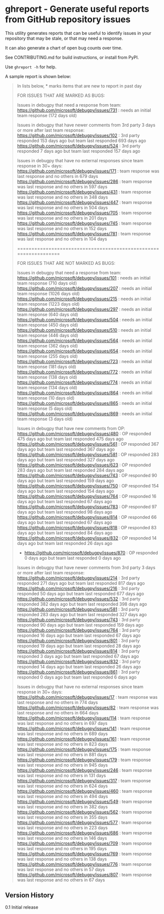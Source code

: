 # ghreport - Generate useful reports from GitHub repository issues

This utility generates reports that can be useful to identify issues in
your repository that may be stale, or that may need a response.

It can also generate a chart of open bug counts over time.

See CONTRIBUTING.md for build instructions, or install from PyPI.

Use `ghreport -h` for help.

A sample report is shown below:


> In lists below, * marks items that are new to report in past day
> 
> FOR ISSUES THAT ARE MARKED AS BUGS:
> 
> 
> Issues in debugpy that need a response from team:
>   https://github.com/microsoft/debugpy/issues/731 : needs an initial team response (172 days old)
> 
> Issues in debugpy that have newer comments from 3rd party 3 days or more after last team response:
>   https://github.com/microsoft/debugpy/issues/102 : 3rd party responded 153 days ago but team last responded 693 days ago
>   https://github.com/microsoft/debugpy/issues/524 : 3rd party responded 7 days ago but team last responded 157 days ago
> 
> Issues in debugpy that have no external responses since team response in 30+ days:
>   https://github.com/microsoft/debugpy/issues/171 : team response was last response and no others in 679 days
>   https://github.com/microsoft/debugpy/issues/286 : team response was last response and no others in 597 days
>   https://github.com/microsoft/debugpy/issues/431 : team response was last response and no others in 348 days
>   https://github.com/microsoft/debugpy/issues/447 : team response was last response and no others in 504 days
>   https://github.com/microsoft/debugpy/issues/705 : team response was last response and no others in 201 days
>   https://github.com/microsoft/debugpy/issues/745 : team response was last response and no others in 152 days
>   https://github.com/microsoft/debugpy/issues/781 : team response was last response and no others in 104 days
> 
> =================================================================
> 
> FOR ISSUES THAT ARE NOT MARKED AS BUGS:
> 
> 
> Issues in debugpy that need a response from team:
>   https://github.com/microsoft/debugpy/issues/101 : needs an initial team response (710 days old)
>   https://github.com/microsoft/debugpy/issues/207 : needs an initial team response (1026 days old)
>   https://github.com/microsoft/debugpy/issues/215 : needs an initial team response (1223 days old)
>   https://github.com/microsoft/debugpy/issues/297 : needs an initial team response (640 days old)
>   https://github.com/microsoft/debugpy/issues/504 : needs an initial team response (450 days old)
>   https://github.com/microsoft/debugpy/issues/510 : needs an initial team response (446 days old)
>   https://github.com/microsoft/debugpy/issues/564 : needs an initial team response (362 days old)
>   https://github.com/microsoft/debugpy/issues/654 : needs an initial team response (255 days old)
>   https://github.com/microsoft/debugpy/issues/723 : needs an initial team response (181 days old)
>   https://github.com/microsoft/debugpy/issues/772 : needs an initial team response (138 days old)
>   https://github.com/microsoft/debugpy/issues/774 : needs an initial team response (134 days old)
>   https://github.com/microsoft/debugpy/issues/864 : needs an initial team response (10 days old)
>   https://github.com/microsoft/debugpy/issues/865 : needs an initial team response (5 days old)
>   https://github.com/microsoft/debugpy/issues/869 : needs an initial team response (3 days old)
> 
> Issues in debugpy that have new comments from OP:
>   https://github.com/microsoft/debugpy/issues/480 : OP responded 475 days ago but team last responded 475 days ago
>   https://github.com/microsoft/debugpy/issues/561 : OP responded 367 days ago but team last responded 367 days ago
>   https://github.com/microsoft/debugpy/issues/581 : OP responded 283 days ago but team last responded 327 days ago
>   https://github.com/microsoft/debugpy/issues/623 : OP responded 283 days ago but team last responded 284 days ago
>   https://github.com/microsoft/debugpy/issues/743 : OP responded 90 days ago but team last responded 159 days ago
>   https://github.com/microsoft/debugpy/issues/750 : OP responded 154 days ago but team last responded 154 days ago
>   https://github.com/microsoft/debugpy/issues/764 : OP responded 16 days ago but team last responded 67 days ago
>   https://github.com/microsoft/debugpy/issues/783 : OP responded 97 days ago but team last responded 98 days ago
>   https://github.com/microsoft/debugpy/issues/814 : OP responded 66 days ago but team last responded 67 days ago
>   https://github.com/microsoft/debugpy/issues/818 : OP responded 83 days ago but team last responded 84 days ago
>   https://github.com/microsoft/debugpy/issues/832 : OP responded 14 days ago but team last responded 26 days ago
> * https://github.com/microsoft/debugpy/issues/870 : OP responded 0 days ago but team last responded 0 days ago
> 
> Issues in debugpy that have newer comments from 3rd party 3 days or more after last team response:
>   https://github.com/microsoft/debugpy/issues/214 : 3rd party responded 271 days ago but team last responded 817 days ago
>   https://github.com/microsoft/debugpy/issues/216 : 3rd party responded 50 days ago but team last responded 677 days ago
>   https://github.com/microsoft/debugpy/issues/532 : 3rd party responded 382 days ago but team last responded 398 days ago
>   https://github.com/microsoft/debugpy/issues/581 : 3rd party responded 283 days ago but team last responded 327 days ago
>   https://github.com/microsoft/debugpy/issues/743 : 3rd party responded 90 days ago but team last responded 159 days ago
>   https://github.com/microsoft/debugpy/issues/764 : 3rd party responded 16 days ago but team last responded 67 days
>  ago
>   https://github.com/microsoft/debugpy/issues/801 : 3rd party responded 19 days ago but team last responded 28 days ago
>   https://github.com/microsoft/debugpy/issues/814 : 3rd party responded 3 days ago but team last responded 67 days ago
>   https://github.com/microsoft/debugpy/issues/832 : 3rd party responded 14 days ago but team last responded 26 days ago
>   https://github.com/microsoft/debugpy/issues/861 : 3rd party responded 0 days ago but team last responded 6 days ago
> 
> Issues in debugpy that have no external responses since team response in 30+ days:
>   https://github.com/microsoft/debugpy/issues/17 : team response was last response and no others in 774 days
>   https://github.com/microsoft/debugpy/issues/82 : team response was last response and no others in 664 days
>   https://github.com/microsoft/debugpy/issues/114 : team response was last response and no others in 697 days
>   https://github.com/microsoft/debugpy/issues/141 : team response was last response and no others in 689 days
>   https://github.com/microsoft/debugpy/issues/161 : team response was last response and no others in 823 days
>   https://github.com/microsoft/debugpy/issues/175 : team response was last response and no others in 881 days
>   https://github.com/microsoft/debugpy/issues/179 : team response was last response and no others in 945 days
>   https://github.com/microsoft/debugpy/issues/246 : team response was last response and no others in 131 days
>   https://github.com/microsoft/debugpy/issues/317 : team response was last response and no others in 624 days
>   https://github.com/microsoft/debugpy/issues/460 : team response was last response and no others in 494 days
>   https://github.com/microsoft/debugpy/issues/549 : team response was last response and no others in 382 days
>   https://github.com/microsoft/debugpy/issues/562 : team response was last response and no others in 355 days
>   https://github.com/microsoft/debugpy/issues/577 : team response was last response and no others in 223 days
>   https://github.com/microsoft/debugpy/issues/686 : team response was last response and no others in 146 days
>   https://github.com/microsoft/debugpy/issues/709 : team response was last response and no others in 195 days
>   https://github.com/microsoft/debugpy/issues/769 : team response was last response and no others in 138 days
>   https://github.com/microsoft/debugpy/issues/776 : team response was last response and no others in 57 days
>   https://github.com/microsoft/debugpy/issues/807 : team response was last response and no others in 67 days
> 

## Version History

0.1
 Initial release
 
